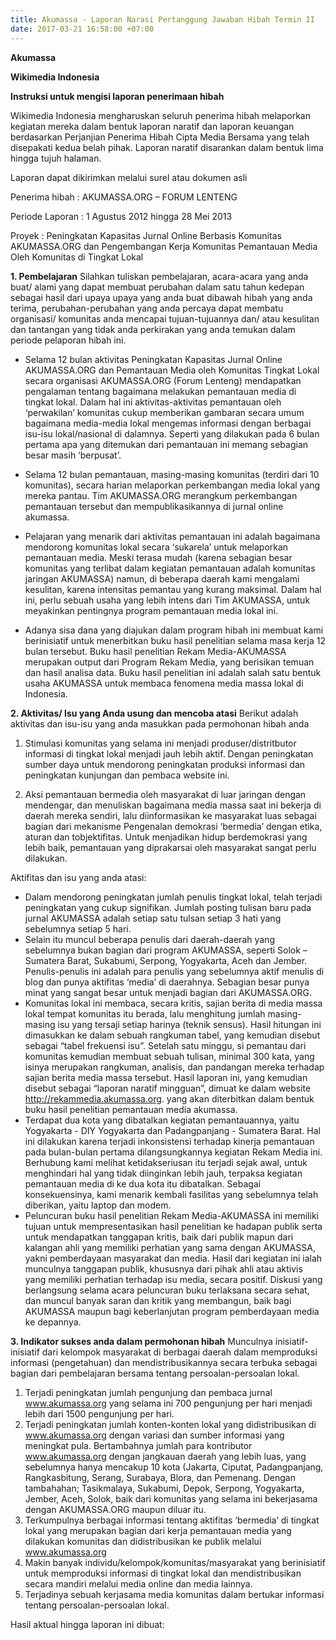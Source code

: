 ```yaml
---
title: Akumassa - Laporan Narasi Pertanggung Jawaban Hibah Termin II
date: 2017-03-21 16:58:00 +07:00
---
```


**Akumassa**

**Wikimedia Indonesia**

**Instruksi untuk mengisi laporan penerimaan hibah**

Wikimedia Indonesia mengharuskan seluruh penerima hibah melaporkan kegiatan mereka dalam bentuk laporan naratif dan laporan keuangan berdasarkan Perjanjian Penerima Hibah Cipta Media Bersama yang telah disepakati kedua belah pihak. Laporan naratif disarankan dalam bentuk lima hingga tujuh halaman.

Laporan dapat dikirimkan melalui surel atau dokumen asli

Penerima hibah	:	AKUMASSA.ORG – FORUM LENTENG

Periode Laporan	:	1 Agustus 2012 hingga 28 Mei 2013

Proyek	        :	Peningkatan Kapasitas Jurnal Online Berbasis Komunitas AKUMASSA.ORG dan Pengembangan Kerja Komunitas Pemantauan Media Oleh Komunitas di Tingkat Lokal

**1. Pembelajaran**
Silahkan tuliskan pembelajaran, acara-acara yang anda buat/ alami yang dapat membuat perubahan dalam satu tahun kedepan sebagai hasil dari upaya upaya yang anda buat dibawah hibah yang anda terima, perubahan-perubahan yang anda percaya dapat membatu organisasi/ komunitas anda mencapai tujuan-tujuannya dan/ atau kesulitan dan tantangan yang tidak anda perkirakan yang anda temukan dalam periode pelaporan hibah ini.

* Selama 12 bulan aktivitas Peningkatan Kapasitas Jurnal Online AKUMASSA.ORG dan Pemantauan Media oleh Komunitas Tingkat Lokal secara organisasi AKUMASSA.ORG (Forum Lenteng) mendapatkan pengalaman tentang bagaimana melakukan pemantauan media di tingkat lokal. Dalam hal ini aktivitas-aktivitas pemantauan oleh ‘perwakilan’ komunitas cukup memberikan gambaran secara umum bagaimana media-media lokal mengemas informasi dengan berbagai isu-isu lokal/nasional di dalamnya. Seperti yang dilakukan pada 6 bulan pertama apa yang ditemukan dari pemantauan ini memang sebagian besar masih ‘berpusat’.

* Selama 12 bulan pemantauan, masing-masing komunitas (terdiri dari 10 komunitas), secara harian melaporkan perkembangan media lokal yang mereka pantau. Tim AKUMASSA.ORG merangkum perkembangan pemantauan tersebut dan mempublikasikannya di jurnal online akumassa.

* Pelajaran yang menarik dari aktivitas pemantauan ini adalah bagaimana mendorong komunitas lokal secara ‘sukarela’ untuk melaporkan pemantauan media. Meski terasa mudah (karena sebagian besar komunitas yang terlibat dalam kegiatan pemantauan adalah komunitas jaringan AKUMASSA) namun, di beberapa daerah kami mengalami kesulitan, karena intensitas pemantau yang kurang maksimal. Dalam hal ini, perlu sebuah usaha yang lebih intens dari Tim AKUMASSA, untuk meyakinkan pentingnya program pemantauan media lokal ini.

* Adanya sisa dana yang diajukan dalam program hibah ini membuat kami berinisiatif untuk menerbitkan buku hasil penelitian selama masa kerja 12 bulan tersebut. Buku hasil penelitian Rekam Media-AKUMASSA merupakan output dari Program Rekam Media, yang berisikan temuan dan hasil analisa data. Buku hasil penelitian ini adalah salah satu bentuk usaha AKUMASSA untuk membaca fenomena media massa lokal di Indonesia.

**2. Aktivitas/ Isu yang Anda usung dan mencoba atasi**
Berikut adalah aktivitas dan isu-isu yang anda masukkan pada permohonan hibah anda

1. Stimulasi komunitas yang selama ini menjadi produser/distritbutor informasi di tingkat lokal menjadi jauh lebih aktif. Dengan peningkatan sumber daya untuk mendorong peningkatan produksi informasi dan peningkatan kunjungan dan pembaca website ini.

2. Aksi pemantauan bermedia oleh masyarakat di luar jaringan dengan mendengar, dan menuliskan bagaimana media massa saat ini bekerja di daerah mereka sendiri, lalu diinformasikan ke masyarakat luas sebagai bagian dari mekanisme Pengenalan demokrasi ‘bermedia’ dengan etika, aturan dan tobjektifitas. Untuk menjadikan hidup berdemokrasi yang lebih baik, pemantauan yang diprakarsai oleh masyarakat sangat perlu dilakukan.

Aktifitas dan isu yang anda atasi:
* Dalam mendorong peningkatan jumlah penulis tingkat lokal, telah terjadi peningkatan yang cukup signifikan. Jumlah posting tulisan baru pada jurnal AKUMASSA adalah setiap satu tulsan setiap 3 hati yang sebelumnya setiap 5 hari.
* Selain itu muncul beberapa penulis dari daerah-daerah yang sebelumnya bukan bagian dari program AKUMASSA, seperti Solok – Sumatera Barat, Sukabumi, Serpong, Yogyakarta, Aceh dan Jember. Penulis-penulis ini adalah para penulis yang sebelumnya aktif menulis di blog dan punya aktifitas ‘media’ di daerahnya. Sebagian besar punya minat yang sangat besar untuk menjadi bagian dari AKUMASSA.ORG.
* Komunitas lokal ini membaca, secara kritis, sajian berita di media massa lokal tempat komunitas itu berada, lalu menghitung jumlah masing-masing isu yang tersaji setiap harinya (teknik sensus). Hasil hitungan ini dimasukkan ke dalam sebuah rangkuman tabel, yang kemudian disebut sebagai “tabel frekuensi isu”. Setelah satu minggu, si pemantau dari komunitas kemudian membuat sebuah tulisan, minimal 300 kata, yang isinya merupakan rangkuman, analisis, dan pandangan mereka terhadap sajian berita media massa tersebut. Hasil laporan ini, yang kemudian disebut sebagai “laporan naratif mingguan”, dimuat ke dalam website http://rekammedia.akumassa.org. yang akan diterbitkan dalam bentuk buku hasil penelitian pemantauan media akumassa.
* Terdapat dua kota yang dibatalkan kegiatan pemantauannya, yaitu Yogyakarta - DIY Yogyakarta dan Padangpanjang - Sumatera Barat. Hal ini dilakukan karena terjadi inkonsistensi terhadap kinerja pemantauan pada bulan-bulan pertama dilangsungkannya kegiatan Rekam Media ini. Berhubung kami melihat ketidakseriusan itu terjadi sejak awal, untuk menghindari hal yang tidak diinginkan lebih jauh, terpaksa kegiatan pemantauan media di ke dua kota itu dibatalkan. Sebagai konsekuensinya, kami menarik kembali fasilitas yang sebelumnya telah diberikan, yaitu laptop dan modem.
* Peluncuran buku hasil penelitian Rekam Media-AKUMASSA ini memiliki tujuan untuk mempresentasikan hasil penelitian ke hadapan publik serta untuk mendapatkan tanggapan kritis, baik dari publik mapun dari kalangan ahli yang memiliki perhatian yang sama dengan AKUMASSA, yakni pemberdayaan masyarakat dan media. Hasil dari kegiatan ini ialah munculnya tanggapan publik, khususnya dari pihak ahli atau aktivis yang memiliki perhatian terhadap isu media, secara positif. Diskusi yang berlangsung selama acara peluncuran buku terlaksana secara sehat, dan muncul banyak saran dan kritik yang membangun, baik bagi AKUMASSA maupun bagi keberlanjutan program pemberdayaan media ke depannya.

**3. Indikator sukses anda dalam permohonan hibah**
Munculnya inisiatif-inisiatif dari kelompok masyarakat di berbagai daerah dalam memproduksi informasi (pengetahuan) dan mendistribusikannya secara terbuka sebagai bagian dari pembelajaran bersama tentang persoalan-persoalan lokal.

1. Terjadi peningkatan jumlah pengunjung dan pembaca jurnal www.akumassa.org yang selama ini 700 pengunjung per hari menjadi lebih dari 1500 pengunjung per hari.
2. Terjadi peningkatan jumlah konten-konten lokal yang didistribusikan di www.akumassa.org dengan variasi dan sumber informasi yang meningkat pula. Bertambahnya jumlah para kontributor www.akumassa.org dengan jangkauan daerah yang lebih luas, yang sebelumnya hanya mencakup 10 kota (Jakarta, Ciputat, Padangpanjang, Rangkasbitung, Serang, Surabaya, Blora, dan Pemenang. Dengan tambahahan; Tasikmalaya, Sukabumi, Depok, Serpong, Yogyakarta, Jember, Aceh, Solok, baik dari komunitas yang selama ini bekerjasama dengan AKUMASSA.ORG maupun diluar itu.
3. Terkumpulnya berbagai informasi tentang aktifitas ‘bermedia’ di tingkat lokal yang merupakan bagian dari kerja pemantauan media yang dilakukan komunitas dan didistribusikan ke publik melalui www.akumassa.org
4. Makin banyak individu/kelompok/komunitas/masyarakat yang berinisiatif untuk memproduksi informasi di tingkat lokal dan mendistribusikan secara mandiri melalui media online dan media lainnya.
5. Terjadinya sebuah kerjasama media komunitas dalam bertukar informasi tentang persoalan-persoalan lokal.

Hasil aktual hingga laporan ini dibuat:

